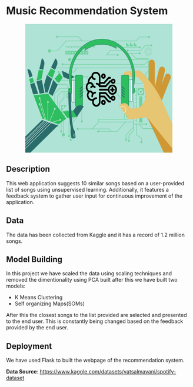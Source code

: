 # Music Recommendation System
<p align="center">
<img src="data/Music.png" width="400" height="350" title="Music" alt="MusicREcom Logo">
</p>

## Description

This web application suggests 10 similar songs based on a user-provided list of songs using unsupervised learning. Additionally, it features a feedback system to gather user input for continuous improvement of the application.

## Data

The data has been collected from Kaggle and it has a record of 1.2 million songs.


## Model Building
In this project we have scaled the data using scaling techniques and removed the dimentionality using PCA built after this we have built two models:
- K Means Clustering
- Self organizing Maps(SOMs)

After this the closest songs to the list provided are selected and presented to the end user. This is constantly being changed based on the feedback provided by the end user.

## Deployment

We have used Flask to built the webpage of the recommendation system.







**Data Source**: https://www.kaggle.com/datasets/vatsalmavani/spotify-dataset
